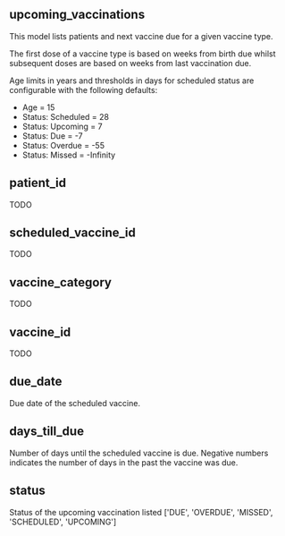 ## upcoming_vaccinations

This model lists patients and next vaccine due for a given vaccine type.

The first dose of a vaccine type is based on weeks from birth due whilst subsequent doses are based on weeks from last 
vaccination due.

Age limits in years and thresholds in days for scheduled status are configurable with the following defaults:

- Age = 15
- Status: Scheduled = 28
- Status: Upcoming = 7
- Status: Due = -7
- Status: Overdue = -55
- Status: Missed = -Infinity

## patient_id

TODO

## scheduled_vaccine_id

TODO

## vaccine_category

TODO

## vaccine_id

TODO

## due_date

Due date of the scheduled vaccine.

## days_till_due

Number of days until the scheduled vaccine is due. Negative numbers indicates the number of days in the past the vaccine
was due.

## status

Status of the upcoming vaccination listed ['DUE', 'OVERDUE', 'MISSED', 'SCHEDULED', 'UPCOMING']


